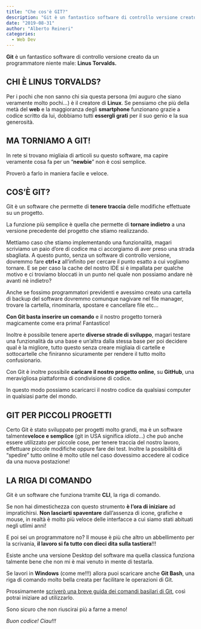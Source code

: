 ```yaml
---
title: "Che cos'è GIT?"
description: "Git è un fantastico software di controllo versione creato da un programmatore niente male: Linus Torvalds."
date: "2019-08-31"
author: "Alberto Reineri"
categories:
  - Web Dev
---
```


**Git** è un fantastico software di controllo versione creato da un programmatore niente male: **Linus Torvalds.**

## CHI È LINUS TORVALDS?

Per i pochi che non sanno chi sia questa persona (mi auguro che siano veramente molto pochi…) è il creatore di **Linux**. Se pensiamo che più della metà del **web** e la maggioranza degli **smartphone** funzionano grazie a codice scritto da lui, dobbiamo tutti **essergli grati** per il suo genio e la sua generosità.

## MA TORNIAMO A GIT!

In rete si trovano migliaia di articoli su questo software, ma capire veramente cosa fa per un “**newbie**” non è così semplice.

Proverò a farlo in maniera facile e veloce.

## COS’È GIT?

Git è un software che permette di **tenere traccia** delle modifiche effettuate su un progetto.

La funzione più semplice è quella che permette di **tornare indietro** a una versione precedente del progetto che stiamo realizzando.

Mettiamo caso che stiamo implementando una funzionalità, magari scriviamo un paio d’ore di codice ma ci accorgiamo di aver preso una strada sbagliata. A questo punto, senza un software di controllo versione, dovremmo fare **ctrl+z** all’infinito per cercare il punto esatto a cui vogliamo tornare. E se per caso la cache del nostro IDE si è impallata per qualche motivo e ci troviamo bloccati in un punto nel quale non possiamo andare nè avanti nè indietro?

Anche se fossimo programmatori previdenti e avessimo creato una cartella di backup del software dovremmo comunque nagivare nel file manager, trovare la cartella, rinominarla, spostare e cancellare file etc…

**Con Git basta inserire un comando** e il nostro progetto tornerà magicamente come era prima! Fantastico!

Inoltre è possibile tenere aperte **diverse strade di sviluppo**, magari testare una funzionalità da una base e un’altra dalla stessa base per poi decidere qual è la migliore, tutto questo senza creare migliaia di cartelle e sottocartelle che finiranno sicuramente per rendere il tutto molto confusionario.

Con Git è inoltre possibile **caricare il nostro progetto online**, su **GitHub**, una meravigliosa piattaforma di condivisione di codice.

In questo modo possiamo scaricarci il nostro codice da qualsiasi computer in qualsiasi parte del mondo.

## GIT PER PICCOLI PROGETTI

Certo Git è stato sviluppato per progetti molto grandi, ma è un software talmente**veloce e semplice** (git in USA significa _idiota_…) che può anche essere utilizzato per piccole cose, per tenere traccia del nostro lavoro, effettuare piccole modifiche oppure fare dei test. Inoltre la possibilità di “spedire” tutto online è molto utile nel caso dovessimo accedere al codice da una nuova postazione!

## LA RIGA DI COMANDO

Git è un software che funziona tramite **CLI**, la riga di comando.

Se non hai dimestichezza con questo strumento **è l’ora di iniziare** ad impratichirsi. **Non lasciarti spaventare** dall’assenza di icone, grafiche e mouse, in realtà è molto più veloce delle interfacce a cui siamo stati abituati negli utlimi anni!

E poi sei un programmatore no? Il mouse è più che altro un abbellimento per la scrivania, **il lavoro si fa tutto con dieci dita sulla tastiera**!!!

Esiste anche una versione Desktop del software ma quella classica funziona talmente bene che non mi è mai venuto in mente di testarla.

Se lavori in **Windows** (come me!!!) allora puoi scaricare anche **Git Bash**, una riga di comando molto bella creata per facilitare le operazioni di Git.

Prossimamente [scriverò una breve guida dei comandi basilari di Git](/blog/come-usare-git/), così potrai iniziare ad utilizzarlo.

Sono sicuro che non riuscirai più a farne a meno!

_Buon codice! Ciau!!!_
